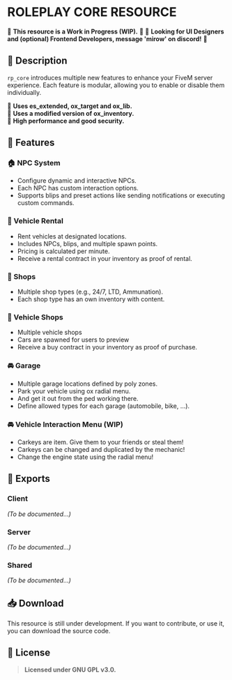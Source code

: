 # ROLEPLAY CORE RESOURCE

🚧 **This resource is a Work in Progress (WIP).** 🚧
🛑 **Looking for UI Designers and (optional) Frontend Developers, message 'mirow' on discord!** 🛑

## 📜 Description

`rp_core` introduces multiple new features to enhance your FiveM server experience. Each feature is modular, allowing you to enable or disable them individually.

🔹 **Uses es_extended, ox_target and ox_lib.** <br>
🔹 **Uses a modified version of ox_inventory.** <br>
🔹 **High performance and good security.** <br>

## 🚀 Features

### 🏠 NPC System

- Configure dynamic and interactive NPCs.
- Each NPC has custom interaction options.
- Supports blips and preset actions like sending notifications or executing custom commands.

### 🚗 Vehicle Rental

- Rent vehicles at designated locations.
- Includes NPCs, blips, and multiple spawn points.
- Pricing is calculated per minute.
- Receive a rental contract in your inventory as proof of rental.

### 🏪 Shops

- Multiple shop types (e.g., 24/7, LTD, Ammunation).
- Each shop type has an own inventory with content.

### 🚗 Vehicle Shops

- Multiple vehicle shops
- Cars are spawned for users to preview
- Receive a buy contract in your inventory as proof of purchase.

### 🚘 Garage

- Multiple garage locations defined by poly zones.
- Park your vehicle using ox radial menu.
- And get it out from the ped working there.
- Define allowed types for each garage (automobile, bike, ...).

### 🚘 Vehicle Interaction Menu (WIP)

- Carkeys are item. Give them to your friends or steal them!
- Carkeys can be changed and duplicated by the mechanic!
- Change the engine state using the radial menu!

## 📡 Exports

### Client

_(To be documented...)_

### Server

_(To be documented...)_

### Shared

_(To be documented...)_

## 📥 Download

This resource is still under development. If you want to contribute, or use it, you can download the source code.

## 📜 License

> **Licensed under GNU GPL v3.0.**
